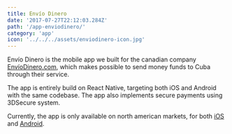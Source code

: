 ```yaml
---
title: Envío Dinero
date: '2017-07-27T22:12:03.284Z'
path: '/app-enviodinero/'
category: 'app'
icon: '../../../assets/enviodinero-icon.jpg'
---
```


Envío Dinero is the mobile app we built for the canadian company [EnvíoDinero.com](https://www.enviodinero.ca/enviodinero), which makes possible to send money funds to Cuba through their service.

The app is entirely build on React Native, targeting both iOS and Android with the same codebase. The app also implements secure payments using 3DSecure system.

Currently, the app is only available on north american markets, for both [iOS](https://itunes.apple.com/us/app/envio-dinero/id1078897134?ls=1&mt=8) and [Android](https://play.google.com/store/apps/details?id=com.enviodinero).
